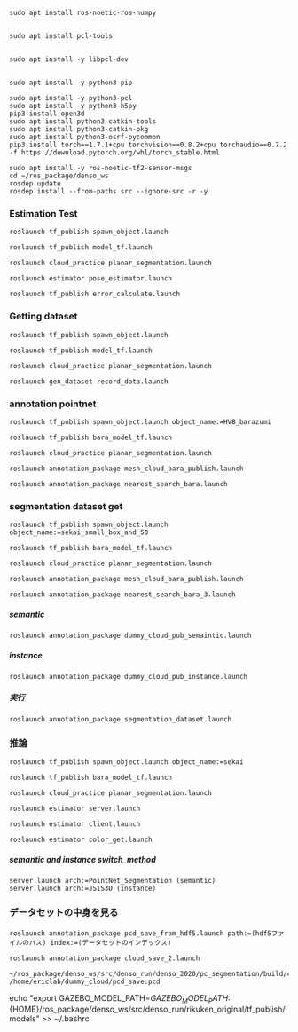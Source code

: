 
```
sudo apt install ros-noetic-ros-numpy


sudo apt install pcl-tools


sudo apt install -y libpcl-dev


sudo apt install -y python3-pip

sudo apt install -y python3-pcl
sudo apt install -y python3-h5py
pip3 install open3d
sudo apt install python3-catkin-tools
sudo apt install python3-catkin-pkg
sudo apt install python3-osrf-pycommon
pip3 install torch==1.7.1+cpu torchvision==0.8.2+cpu torchaudio==0.7.2 -f https://download.pytorch.org/whl/torch_stable.html

sudo apt install -y ros-noetic-tf2-sensor-msgs
cd ~/ros_package/denso_ws 
rosdep update
rosdep install --from-paths src --ignore-src -r -y
```

### Estimation Test 
```
roslaunch tf_publish spawn_object.launch 

roslaunch tf_publish model_tf.launch

roslaunch cloud_practice planar_segmentation.launch

roslaunch estimator pose_estimator.launch

roslaunch tf_publish error_calculate.launch
```

### Getting dataset
```
roslaunch tf_publish spawn_object.launch 

roslaunch tf_publish model_tf.launch

roslaunch cloud_practice planar_segmentation.launch

roslaunch gen_dataset record_data.launch
```
### annotation pointnet
```
roslaunch tf_publish spawn_object.launch object_name:=HV8_barazumi

roslaunch tf_publish bara_model_tf.launch

roslaunch cloud_practice planar_segmentation.launch

roslaunch annotation_package mesh_cloud_bara_publish.launch

roslaunch annotation_package nearest_search_bara.launch

```

### segmentation dataset get
```
roslaunch tf_publish spawn_object.launch object_name:=sekai_small_box_and_50

roslaunch tf_publish bara_model_tf.launch 

roslaunch cloud_practice planar_segmentation.launch 

roslaunch annotation_package mesh_cloud_bara_publish.launch

roslaunch annotation_package nearest_search_bara_3.launch

```
##### semantic
```
roslaunch annotation_package dummy_cloud_pub_semaintic.launch

```
##### instance
```
roslaunch annotation_package dummy_cloud_pub_instance.launch
```
##### 実行
```
roslaunch annotation_package segmentation_dataset.launch 
```

### 推論
```
roslaunch tf_publish spawn_object.launch object_name:=sekai

roslaunch tf_publish bara_model_tf.launch 

roslaunch cloud_practice planar_segmentation.launch 

roslaunch estimator server.launch

roslaunch estimator client.launch

roslaunch estimator color_get.launch
```
##### semantic and instance switch_method
```
server.launch arch:=PointNet_Segmentation (semantic)
server.launch arch:=JSIS3D (instance)
```

### データセットの中身を見る
```
roslaunch annotation_package pcd_save_from_hdf5.launch path:=(hdf5ファイルのパス) index:=(データセットのインデックス)

roslaunch annotation_package cloud_save_2.launch

~/ros_package/denso_ws/src/denso_run/denso_2020/pc_segmentation/build/colored_cloud_view /home/ericlab/dummy_cloud/pcd_save.pcd
```



echo "export GAZEBO_MODEL_PATH=$GAZEBO_MODEL_PATH:${HOME}/ros_package/denso_ws/src/denso_run/rikuken_original/tf_publish/models" >> ~/.bashrc
```
